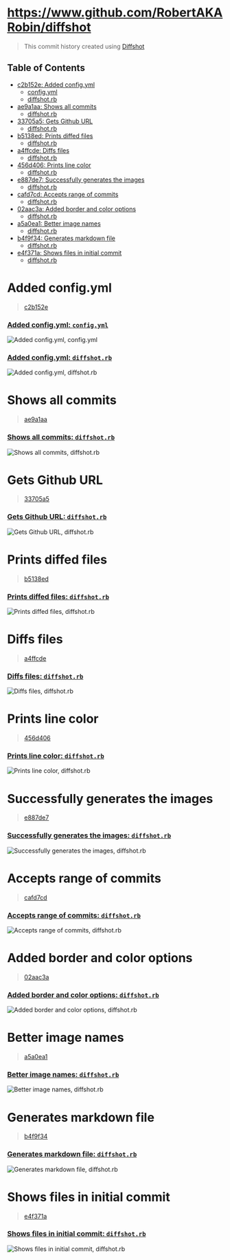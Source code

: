 # https://www.github.com/RobertAKARobin/diffshot

> This commit history created using [Diffshot](https://github.com/RobertAKARobin/diffshot)

## Table of Contents

- [c2b152e: Added config.yml](#added-configyml)
    - [config.yml](#added-configyml-configyml)
    - [diffshot.rb](#added-configyml-diffshotrb)
- [ae9a1aa: Shows all commits](#shows-all-commits)
    - [diffshot.rb](#shows-all-commits-diffshotrb)
- [33705a5: Gets Github URL](#gets-github-url)
    - [diffshot.rb](#gets-github-url-diffshotrb)
- [b5138ed: Prints diffed files](#prints-diffed-files)
    - [diffshot.rb](#prints-diffed-files-diffshotrb)
- [a4ffcde: Diffs files](#diffs-files)
    - [diffshot.rb](#diffs-files-diffshotrb)
- [456d406: Prints line color](#prints-line-color)
    - [diffshot.rb](#prints-line-color-diffshotrb)
- [e887de7: Successfully generates the images](#successfully-generates-the-images)
    - [diffshot.rb](#successfully-generates-the-images-diffshotrb)
- [cafd7cd: Accepts range of commits](#accepts-range-of-commits)
    - [diffshot.rb](#accepts-range-of-commits-diffshotrb)
- [02aac3a: Added border and color options](#added-border-and-color-options)
    - [diffshot.rb](#added-border-and-color-options-diffshotrb)
- [a5a0ea1: Better image names](#better-image-names)
    - [diffshot.rb](#better-image-names-diffshotrb)
- [b4f9f34: Generates markdown file](#generates-markdown-file)
    - [diffshot.rb](#generates-markdown-file-diffshotrb)
- [e4f371a: Shows files in initial commit](#shows-files-in-initial-commit)
    - [diffshot.rb](#shows-files-in-initial-commit-diffshotrb)


# Added config.yml
> [c2b152e](https://www.github.com/RobertAKARobin/diffshot/commit/c2b152e)

### [Added config.yml: `config.yml`](https://www.github.com/RobertAKARobin/diffshot/blob/c2b152e/config.yml)

![Added config.yml, config.yml](_DIFFSHOTS/added-configyml.config.yml.png)
### [Added config.yml: `diffshot.rb`](https://www.github.com/RobertAKARobin/diffshot/blob/c2b152e/diffshot.rb)

![Added config.yml, diffshot.rb](_DIFFSHOTS/added-configyml.diffshot.rb.png)
# Shows all commits
> [ae9a1aa](https://www.github.com/RobertAKARobin/diffshot/commit/ae9a1aa)

### [Shows all commits: `diffshot.rb`](https://www.github.com/RobertAKARobin/diffshot/blob/ae9a1aa/diffshot.rb)

![Shows all commits, diffshot.rb](_DIFFSHOTS/shows-all-commits.diffshot.rb.png)
# Gets Github URL
> [33705a5](https://www.github.com/RobertAKARobin/diffshot/commit/33705a5)

### [Gets Github URL: `diffshot.rb`](https://www.github.com/RobertAKARobin/diffshot/blob/33705a5/diffshot.rb)

![Gets Github URL, diffshot.rb](_DIFFSHOTS/gets-github-url.diffshot.rb.png)
# Prints diffed files
> [b5138ed](https://www.github.com/RobertAKARobin/diffshot/commit/b5138ed)

### [Prints diffed files: `diffshot.rb`](https://www.github.com/RobertAKARobin/diffshot/blob/b5138ed/diffshot.rb)

![Prints diffed files, diffshot.rb](_DIFFSHOTS/prints-diffed-files.diffshot.rb.png)
# Diffs files
> [a4ffcde](https://www.github.com/RobertAKARobin/diffshot/commit/a4ffcde)

### [Diffs files: `diffshot.rb`](https://www.github.com/RobertAKARobin/diffshot/blob/a4ffcde/diffshot.rb)

![Diffs files, diffshot.rb](_DIFFSHOTS/diffs-files.diffshot.rb.png)
# Prints line color
> [456d406](https://www.github.com/RobertAKARobin/diffshot/commit/456d406)

### [Prints line color: `diffshot.rb`](https://www.github.com/RobertAKARobin/diffshot/blob/456d406/diffshot.rb)

![Prints line color, diffshot.rb](_DIFFSHOTS/prints-line-color.diffshot.rb.png)
# Successfully generates the images
> [e887de7](https://www.github.com/RobertAKARobin/diffshot/commit/e887de7)

### [Successfully generates the images: `diffshot.rb`](https://www.github.com/RobertAKARobin/diffshot/blob/e887de7/diffshot.rb)

![Successfully generates the images, diffshot.rb](_DIFFSHOTS/successfully-generates-the-images.diffshot.rb.png)
# Accepts range of commits
> [cafd7cd](https://www.github.com/RobertAKARobin/diffshot/commit/cafd7cd)

### [Accepts range of commits: `diffshot.rb`](https://www.github.com/RobertAKARobin/diffshot/blob/cafd7cd/diffshot.rb)

![Accepts range of commits, diffshot.rb](_DIFFSHOTS/accepts-range-of-commits.diffshot.rb.png)
# Added border and color options
> [02aac3a](https://www.github.com/RobertAKARobin/diffshot/commit/02aac3a)

### [Added border and color options: `diffshot.rb`](https://www.github.com/RobertAKARobin/diffshot/blob/02aac3a/diffshot.rb)

![Added border and color options, diffshot.rb](_DIFFSHOTS/added-border-and-color-options.diffshot.rb.png)
# Better image names
> [a5a0ea1](https://www.github.com/RobertAKARobin/diffshot/commit/a5a0ea1)

### [Better image names: `diffshot.rb`](https://www.github.com/RobertAKARobin/diffshot/blob/a5a0ea1/diffshot.rb)

![Better image names, diffshot.rb](_DIFFSHOTS/better-image-names.diffshot.rb.png)
# Generates markdown file
> [b4f9f34](https://www.github.com/RobertAKARobin/diffshot/commit/b4f9f34)

### [Generates markdown file: `diffshot.rb`](https://www.github.com/RobertAKARobin/diffshot/blob/b4f9f34/diffshot.rb)

![Generates markdown file, diffshot.rb](_DIFFSHOTS/generates-markdown-file.diffshot.rb.png)
# Shows files in initial commit
> [e4f371a](https://www.github.com/RobertAKARobin/diffshot/commit/e4f371a)

### [Shows files in initial commit: `diffshot.rb`](https://www.github.com/RobertAKARobin/diffshot/blob/e4f371a/diffshot.rb)

![Shows files in initial commit, diffshot.rb](_DIFFSHOTS/shows-files-in-initial-commit.diffshot.rb.png)

